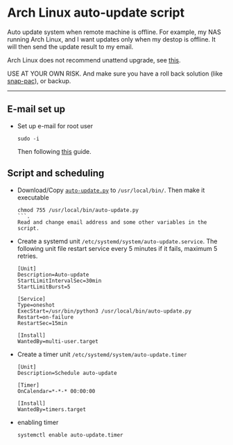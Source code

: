 # Arch Linux auto-update script

Auto update system when remote machine is offline.
For example, my NAS running Arch Linux, and I want updates only when my destop is offline.
It will then send the update result to my email.

Arch Linux does not recommend unattend upgrade, see [this](https://wiki.archlinux.org/title/System_maintenance#Act_on_alerts_during_an_upgrade).

USE AT YOUR OWN RISK.
And make sure you have a roll back solution (like [snap-pac](https://github.com/wesbarnett/snap-pac)), or backup.


___

## E-mail set up
- Set up e-mail for root user
  ```
  sudo -i
  ```
  Then following [this](https://github.com/Bai-Chiang/Linux_tinkering_notes/tree/main/python_send_email) guide.

## Script and scheduling
- Download/Copy [`auto-update.py`](https://github.com/Bai-Chiang/Linux_tinkering_notes/blob/main/Arch_Linux_auto_update_script/auto-update.py) to `/usr/local/bin/`.
  Then make it executable 
  ```
  chmod 755 /usr/local/bin/auto-update.py
  ```.
  Read and change email address and some other variables in the script. 

- Create a systemd unit `/etc/systemd/system/auto-update.service`.
  The following unit file restart service every 5 minutes if it fails, maximum 5 retries.
  ```
  [Unit]
  Description=Auto-update
  StartLimitIntervalSec=30min
  StartLimitBurst=5
  
  [Service]
  Type=oneshot
  ExecStart=/usr/bin/python3 /usr/local/bin/auto-update.py
  Restart=on-failure
  RestartSec=15min
  
  [Install]
  WantedBy=multi-user.target
  ```
- Create a timer unit `/etc/systemd/system/auto-update.timer`
  ```
  [Unit]
  Description=Schedule auto-update
  
  [Timer]
  OnCalendar=*-*-* 00:00:00
  
  [Install]
  WantedBy=timers.target
  ```
- enabling timer
  ```
  systemctl enable auto-update.timer
  ```
